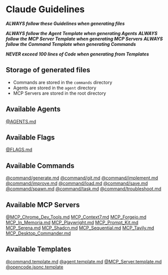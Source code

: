 # Claude Guidelines

***ALWAYS follow these Guidelines when generating files***

***ALWAYS follow the Agent Template when generating Agents***
***ALWAYS follow the MCP Server Template when generating MCP Servers***
***ALWAYS follow the Command Template when generating Commands***

***NEVER exceed 100 lines of Code when generating from Templates***

## Storage of generated files

- Commands are stored in the `commands` directory
- Agents are stored in the `agent` directory
- MCP Servers are stored in the root directory

## Available Agents

[@AGENTS.md](./AGENTS.md)

## Available Flags

[@FLAGS.md](./FLAGS.md)

## Available Commands

[@command/generate.md](./command/generate.md)
[@command/git.md](./command/git.md)
[@command/implement.md](./command/implement.md)
[@command/improve.md](./command/improve.md)
[@command/load.md](./command/load.md)
[@command/save.md](./command/save.md)
[@command/spawn.md](./command/spawn.md)
[@command/task.md](./command/task.md)
[@command/troubleshoot.md](./command/troubleshoot.md)

## Available MCP Servers

[@MCP_Chrome_Dev_Tools.md](MCP_Chrome_Dev_Tools.md)
[MCP_Context7.md](MCP_Context7.md)
[MCP_Forgejo.md](MCP_Forgejo.md)
[MCP_In_Memoria.md](MCP_In_Memoria.md)
[MCP_Playwright.md](MCP_Playwright.md)
[MCP_Prompt_Kit.md](MCP_Prompt_Kit.md)
[MCP_Serena.md](MCP_Serena.md)
[MCP_Shadcn.md](MCP_Shadcn.md)
[MCP_Sequential.md](MCP_Sequential.md)
[MCP_Tavily.md](MCP_Tavily.md)
[MCP_Desktop_Commander.md](MCP_Desktop_Commander.md)

## Available Templates

[@command.template.md](./templates/command.template.md)
[@agent.template.md](./templates/agent.template.md)
[@MCP_Server.template.md](./templates/MCP_Server.template.md)
[@opencode.jsonc.template](./templates/opencode.jsonc.template)


